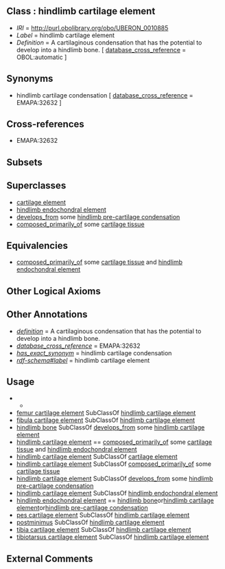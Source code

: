 
## Class : hindlimb cartilage element

 * *IRI* = http://purl.obolibrary.org/obo/UBERON_0010885
 * *Label* = hindlimb cartilage element
 * *Definition* = A cartilaginous condensation that has the potential to develop into a hindlimb bone. [ [database_cross_reference](../../ef/oboInOwl#hasDbXref.md) = OBOL:automatic ]

## Synonyms

 * hindlimb cartilage condensation [ [database_cross_reference](../../ef/oboInOwl#hasDbXref.md) = EMAPA:32632 ]

## Cross-references

 * EMAPA:32632

## Subsets


## Superclasses

 * [cartilage element](../../UBERON/44/UBERON_0007844.md)
 * [hindlimb endochondral element](../../UBERON/22/UBERON_0015022.md)
 * [develops_from](../../RO/02/RO_0002202.md) some [hindlimb pre-cartilage condensation](../../UBERON/86/UBERON_0010886.md)
 * [composed_primarily_of](../../RO/73/RO_0002473.md) some [cartilage tissue](../../UBERON/18/UBERON_0002418.md)

## Equivalencies

 * [composed_primarily_of](../../RO/73/RO_0002473.md) some [cartilage tissue](../../UBERON/18/UBERON_0002418.md) and [hindlimb endochondral element](../../UBERON/22/UBERON_0015022.md)

## Other Logical Axioms


## Other Annotations

 * *[definition](../../IAO/15/IAO_0000115.md)* = A cartilaginous condensation that has the potential to develop into a hindlimb bone.
 * *[database_cross_reference](../../ef/oboInOwl#hasDbXref.md)* = EMAPA:32632
 * *[has_exact_synonym](../../ym/oboInOwl#hasExactSynonym.md)* = hindlimb cartilage condensation
 * *[rdf-schema#label](../../el/rdf-schema#label.md)* = hindlimb cartilage element

## Usage

 * -
 * [femur cartilage element](../../UBERON/29/UBERON_0010129.md) SubClassOf [hindlimb cartilage element](../../UBERON/85/UBERON_0010885.md)
 * [fibula cartilage element](../../UBERON/51/UBERON_0010851.md) SubClassOf [hindlimb cartilage element](../../UBERON/85/UBERON_0010885.md)
 * [hindlimb bone](../../UBERON/64/UBERON_0003464.md) SubClassOf [develops_from](../../RO/02/RO_0002202.md) some [hindlimb cartilage element](../../UBERON/85/UBERON_0010885.md)
 * [hindlimb cartilage element](../../UBERON/85/UBERON_0010885.md) == [composed_primarily_of](../../RO/73/RO_0002473.md) some [cartilage tissue](../../UBERON/18/UBERON_0002418.md) and [hindlimb endochondral element](../../UBERON/22/UBERON_0015022.md)
 * [hindlimb cartilage element](../../UBERON/85/UBERON_0010885.md) SubClassOf [cartilage element](../../UBERON/44/UBERON_0007844.md)
 * [hindlimb cartilage element](../../UBERON/85/UBERON_0010885.md) SubClassOf [composed_primarily_of](../../RO/73/RO_0002473.md) some [cartilage tissue](../../UBERON/18/UBERON_0002418.md)
 * [hindlimb cartilage element](../../UBERON/85/UBERON_0010885.md) SubClassOf [develops_from](../../RO/02/RO_0002202.md) some [hindlimb pre-cartilage condensation](../../UBERON/86/UBERON_0010886.md)
 * [hindlimb cartilage element](../../UBERON/85/UBERON_0010885.md) SubClassOf [hindlimb endochondral element](../../UBERON/22/UBERON_0015022.md)
 * [hindlimb endochondral element](../../UBERON/22/UBERON_0015022.md) == [hindlimb bone](../../UBERON/64/UBERON_0003464.md)or[hindlimb cartilage element](../../UBERON/85/UBERON_0010885.md)or[hindlimb pre-cartilage condensation](../../UBERON/86/UBERON_0010886.md)
 * [pes cartilage element](../../UBERON/29/UBERON_0035129.md) SubClassOf [hindlimb cartilage element](../../UBERON/85/UBERON_0010885.md)
 * [postminimus](../../UBERON/05/UBERON_3010205.md) SubClassOf [hindlimb cartilage element](../../UBERON/85/UBERON_0010885.md)
 * [tibia cartilage element](../../UBERON/49/UBERON_0010849.md) SubClassOf [hindlimb cartilage element](../../UBERON/85/UBERON_0010885.md)
 * [tibiotarsus cartilage element](../../UBERON/02/UBERON_0010902.md) SubClassOf [hindlimb cartilage element](../../UBERON/85/UBERON_0010885.md)

## External Comments

